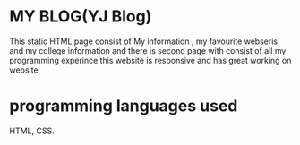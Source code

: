 # MY BLOG(YJ Blog)

This static HTML page consist of My information , my favourite webseris and my college information 
and there is second page with consist of all my programming experince
this website is responsive and has great working on website

# programming languages used

HTML, CSS.
